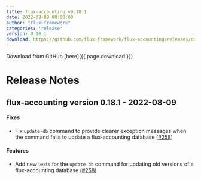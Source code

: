 ```yaml
---
title: flux-accounting v0.18.1
date: 2022-08-09 00:00:00
author: "flux-framework"
categories: 'release'
version: 0.18.1
download: https://github.com/flux-framework/flux-accounting/releases/download/v0.18.1/flux-accounting-0.18.1.tar.gz
---
```


Download from GitHub [here]({{ page.download }})

# Release Notes

flux-accounting version 0.18.1 - 2022-08-09
-------------------------------------------

#### Fixes

* Fix `update-db` command to provide clearer exception messages when
the command fails to update a flux-accounting database ([#258](https://github.com/flux-framework/flux-accounting/issues/258))

#### Features

* Add new tests for the `update-db` command for updating old versions
of a flux-accounting database ([#258](https://github.com/flux-framework/flux-accounting/issues/258))
